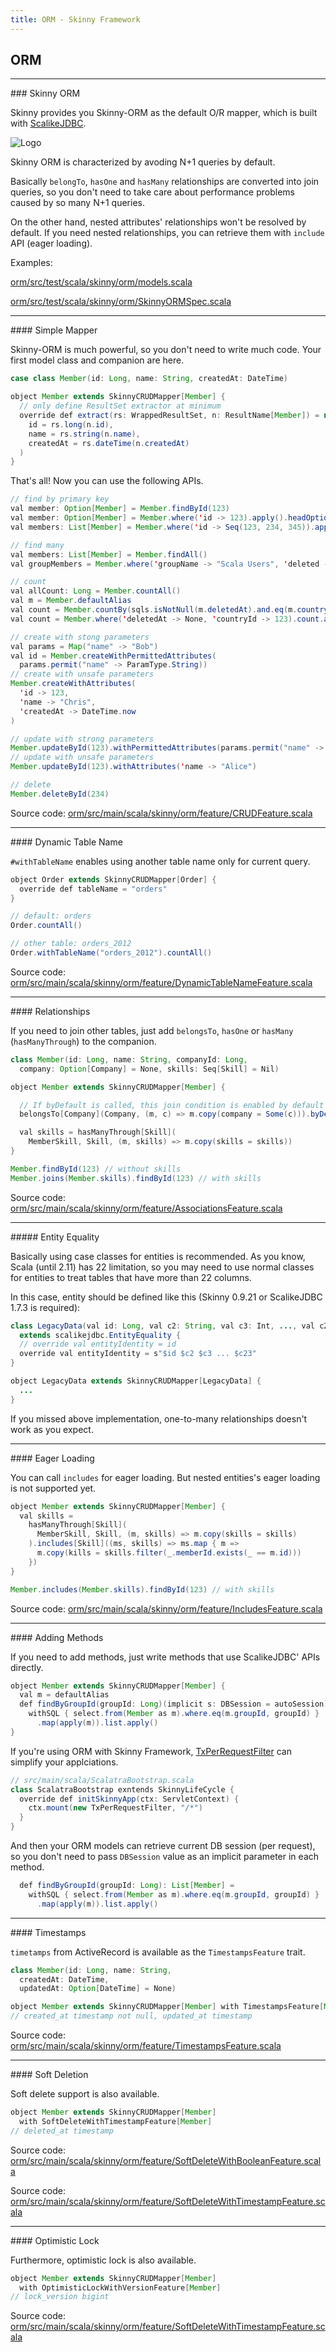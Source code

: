 ```yaml
---
title: ORM - Skinny Framework
---
```


## ORM

<hr/>
### Skinny ORM

Skinny provides you Skinny-ORM as the default O/R mapper, which is built with [ScalikeJDBC](https://github.com/scalikejdbc/scalikejdbc).

![Logo](images/scalikejdbc.png)

Skinny ORM is characterized by avoding N+1 queries by default. 

Basically `belongTo`, `hasOne` and `hasMany` relationships are converted into join queries, so you don't need to take care about performance problems caused by so many N+1 queries.

On the other hand, nested attributes' relationships won't be resolved by default. If you need nested relationships, you can retrieve them with `include` API (eager loading).

Examples:

[orm/src/test/scala/skinny/orm/models.scala](https://github.com/skinny-framework/skinny-framework/blob/master/orm/src/test/scala/skinny/orm/models.scala)

[orm/src/test/scala/skinny/orm/SkinnyORMSpec.scala](https://github.com/skinny-framework/skinny-framework/blob/master/orm/src/test/scala/skinny/orm/SkinnyORMSpec.scala)

<hr/>
#### Simple Mapper

Skinny-ORM is much powerful, so you don't need to write much code. Your first model class and companion are here.

```java
case class Member(id: Long, name: String, createdAt: DateTime)

object Member extends SkinnyCRUDMapper[Member] {
  // only define ResultSet extractor at minimum
  override def extract(rs: WrappedResultSet, n: ResultName[Member]) = new Member(
    id = rs.long(n.id),
    name = rs.string(n.name),
    createdAt = rs.dateTime(n.createdAt)
  )
}
```

That's all! Now you can use the following APIs.

```java
// find by primary key
val member: Option[Member] = Member.findById(123)
val member: Option[Member] = Member.where('id -> 123).apply().headOption
val members: List[Member] = Member.where('id -> Seq(123, 234, 345)).apply()

// find many
val members: List[Member] = Member.findAll()
val groupMembers = Member.where('groupName -> "Scala Users", 'deleted -> false).apply()

// count
val allCount: Long = Member.countAll()
val m = Member.defaultAlias
val count = Member.countBy(sqls.isNotNull(m.deletedAt).and.eq(m.countryId, 123))
val count = Member.where('deletedAt -> None, 'countryId -> 123).count.apply()

// create with stong parameters
val params = Map("name" -> "Bob")
val id = Member.createWithPermittedAttributes(
  params.permit("name" -> ParamType.String))
// create with unsafe parameters
Member.createWithAttributes(
  'id -> 123,
  'name -> "Chris",
  'createdAt -> DateTime.now
)

// update with strong parameters
Member.updateById(123).withPermittedAttributes(params.permit("name" -> ParamType.String))
// update with unsafe parameters
Member.updateById(123).withAttributes('name -> "Alice")

// delete
Member.deleteById(234)
```

Source code: [orm/src/main/scala/skinny/orm/feature/CRUDFeature.scala](https://github.com/skinny-framework/skinny-framework/blob/master/orm/src/main/scala/skinny/orm/feature/CRUDFeature.scala)

<hr/>
#### Dynamic Table Name

`#withTableName` enables using another table name only for current query.

```java
object Order extends SkinnyCRUDMapper[Order] {
  override def tableName = "orders"
}

// default: orders
Order.countAll()

// other table: orders_2012
Order.withTableName("orders_2012").countAll()
```

Source code: [orm/src/main/scala/skinny/orm/feature/DynamicTableNameFeature.scala](https://github.com/skinny-framework/skinny-framework/blob/master/orm/src/main/scala/skinny/orm/feature/DynamicTableNameFeature.scala)

<hr/>
#### Relationships

If you need to join other tables, just add `belongsTo`, `hasOne` or `hasMany` (`hasManyThrough`) to the companion.

```java
class Member(id: Long, name: String, companyId: Long,
  company: Option[Company] = None, skills: Seq[Skill] = Nil)

object Member extends SkinnyCRUDMapper[Member] {

  // If byDefault is called, this join condition is enabled by default
  belongsTo[Company](Company, (m, c) => m.copy(company = Some(c))).byDefault

  val skills = hasManyThrough[Skill](
    MemberSkill, Skill, (m, skills) => m.copy(skills = skills))
}

Member.findById(123) // without skills
Member.joins(Member.skills).findById(123) // with skills
```

Source code: [orm/src/main/scala/skinny/orm/feature/AssociationsFeature.scala](https://github.com/skinny-framework/skinny-framework/blob/master/orm/src/main/scala/skinny/orm/feature/AssociationsFeature.scala)

<hr/>
##### Entity Equality

Basically using case classes for entities is recommended. As you know, Scala (until 2.11) has 22 limitation, so you may need to use normal classes for entities to treat tables that have more than 22 columns.

In this case, entity should be defined like this (Skinny 0.9.21 or ScalikeJDBC 1.7.3 is required):

```java
class LegacyData(val id: Long, val c2: String, val c3: Int, ..., val c23: Int)
  extends scalikejdbc.EntityEquality {
  // override val entityIdentity = id
  override val entityIdentity = s"$id $c2 $c3 ... $c23"
}

object LegacyData extends SkinnyCRUDMapper[LegacyData] {
  ...
}
```

If you missed above implementation, one-to-many relationships doesn't work as you expect.

<hr/>
#### Eager Loading

You can call `includes` for eager loading. But nested entities's eager loading is not supported yet.

```java
object Member extends SkinnyCRUDMapper[Member] {
  val skills =
    hasManyThrough[Skill](
      MemberSkill, Skill, (m, skills) => m.copy(skills = skills)
    ).includes[Skill]((ms, skills) => ms.map { m =>
      m.copy(kills = skills.filter(_.memberId.exists(_ == m.id)))
    })
}

Member.includes(Member.skills).findById(123) // with skills
```

Source code: [orm/src/main/scala/skinny/orm/feature/IncludesFeature.scala](https://github.com/skinny-framework/skinny-framework/blob/master/orm/src/main/scala/skinny/orm/feature/IncludesFeature.scala)

<hr/>
#### Adding Methods

If you need to add methods, just write methods that use ScalikeJDBC' APIs directly.

```java
object Member extends SkinnyCRUDMapper[Member] {
  val m = defaultAlias
  def findByGroupId(groupId: Long)(implicit s: DBSession = autoSession): List[Member] =
    withSQL { select.from(Member as m).where.eq(m.groupId, groupId) }
      .map(apply(m)).list.apply()
}
```

If you're using ORM with Skinny Framework,
[TxPerRequestFilter](https://github.com/skinny-framework/skinny-framework/blob/master/orm/src/main/scala/skinny/servlet/TxPerRequestFilter.scala) can simplify your applciations.

```java
// src/main/scala/ScalatraBootstrap.scala
class ScalatraBootstrap exntends SkinnyLifeCycle {
  override def initSkinnyApp(ctx: ServletContext) {
    ctx.mount(new TxPerRequestFilter, "/*")
  }
}
```

And then your ORM models can retrieve current DB session (per request), so you don't need to pass `DBSession` value as an implicit parameter in each method.

```java
  def findByGroupId(groupId: Long): List[Member] =
    withSQL { select.from(Member as m).where.eq(m.groupId, groupId) }
      .map(apply(m)).list.apply()
```


<hr/>
#### Timestamps

`timetamps` from ActiveRecord is available as the `TimestampsFeature` trait.

```java
class Member(id: Long, name: String,
  createdAt: DateTime,
  updatedAt: Option[DateTime] = None)

object Member extends SkinnyCRUDMapper[Member] with TimestampsFeature[Member]
// created_at timestamp not null, updated_at timestamp
```

Source code: [orm/src/main/scala/skinny/orm/feature/TimestampsFeature.scala](https://github.com/skinny-framework/skinny-framework/blob/master/orm/src/main/scala/skinny/orm/feature/TimestampsFeature.scala)

<hr/>
#### Soft Deletion

Soft delete support is also available.

```java
object Member extends SkinnyCRUDMapper[Member]
  with SoftDeleteWithTimestampFeature[Member]
// deleted_at timestamp
```

Source code: [orm/src/main/scala/skinny/orm/feature/SoftDeleteWithBooleanFeature.scala](https://github.com/skinny-framework/skinny-framework/blob/master/orm/src/main/scala/skinny/orm/feature/SoftDeleteWithBooleanFeature.scala)

Source code: [orm/src/main/scala/skinny/orm/feature/SoftDeleteWithTimestampFeature.scala](https://github.com/skinny-framework/skinny-framework/blob/master/orm/src/main/scala/skinny/orm/feature/SoftDeleteWithTimestampFeature.scala)

<hr/>
#### Optimistic Lock

Furthermore, optimistic lock is also available.

```java
object Member extends SkinnyCRUDMapper[Member]
  with OptimisticLockWithVersionFeature[Member]
// lock_version bigint
```

Source code: [orm/src/main/scala/skinny/orm/feature/SoftDeleteWithTimestampFeature.scala](https://github.com/skinny-framework/skinny-framework/blob/master/orm/src/main/scala/skinny/orm/feature/TimestampsFeature.scala)

